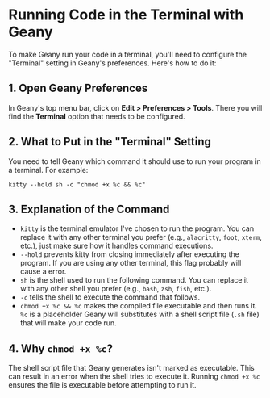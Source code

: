 # Running Code in the Terminal with Geany

To make Geany run your code in a terminal, you'll need to configure the "Terminal" setting in Geany's preferences. Here's how to do it:

## 1. Open Geany Preferences

In Geany's top menu bar, click on **Edit > Preferences > Tools**. There you will find the **Terminal** option that needs to be configured.

## 2. What to Put in the "Terminal" Setting

You need to tell Geany which command it should use to run your program in a terminal. For example:

```
kitty --hold sh -c "chmod +x %c && %c"
```

## 3. Explanation of the Command

- `kitty` is the terminal emulator I've chosen to run the program. You can replace it with any other terminal you prefer (e.g., `alacritty`, `foot`, `xterm`, etc.), just make sure how it handles command executions.
- `--hold` prevents kitty from closing immediately after executing the program. If you are using any other terminal, this flag probably will cause a error.
- `sh` is the shell used to run the following command. You can replace it with any other shell you prefer (e.g., `bash`, `zsh`, `fish`, etc.).
- `-c` tells the shell to execute the command that follows.
- `chmod +x %c && %c` makes the compiled file executable and then runs it. `%c` is a placeholder Geany will substitutes with a shell script file (`.sh` file) that will make your code run.

## 4. Why `chmod +x %c`?

The shell script file that Geany generates isn't marked as executable. This can result in an error when the shell tries to execute it. Running `chmod +x %c` ensures the file is executable before attempting to run it.
